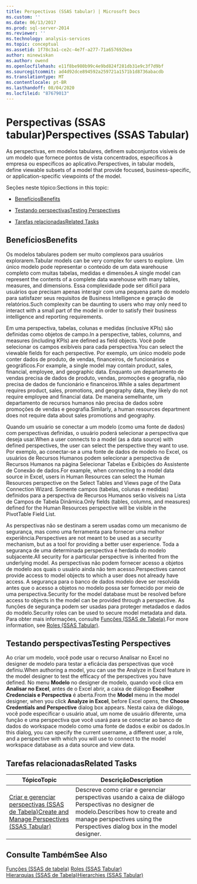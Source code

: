 ```yaml
---
title: Perspectivas (SSAS tabular) | Microsoft Docs
ms.custom: ''
ms.date: 06/13/2017
ms.prod: sql-server-2014
ms.reviewer: ''
ms.technology: analysis-services
ms.topic: conceptual
ms.assetid: 1f78c3a1-ce2c-4e7f-a277-71a657692bea
author: minewiskan
ms.author: owend
ms.openlocfilehash: e11f8be980b99c4e9bd824f281db31e9c3f7d9bf
ms.sourcegitcommit: ad4d92dce894592a259721a1571b1d8736abacdb
ms.translationtype: MT
ms.contentlocale: pt-BR
ms.lasthandoff: 08/04/2020
ms.locfileid: "87679013"
---
```

# <a name="perspectives-ssas-tabular"></a><span data-ttu-id="10e10-102">Perspectivas (SSAS tabular)</span><span class="sxs-lookup"><span data-stu-id="10e10-102">Perspectives (SSAS Tabular)</span></span>
  <span data-ttu-id="10e10-103">As perspectivas, em modelos tabulares, definem subconjuntos visíveis de um modelo que fornece pontos de vista concentrados, específicos à empresa ou específicos ao aplicativo.</span><span class="sxs-lookup"><span data-stu-id="10e10-103">Perspectives, in tabular models, define viewable subsets of a model that provide focused, business-specific, or application-specific viewpoints of the model.</span></span>  
  
 <span data-ttu-id="10e10-104">Seções neste tópico:</span><span class="sxs-lookup"><span data-stu-id="10e10-104">Sections in this topic:</span></span>  
  
-   [<span data-ttu-id="10e10-105">Benefícios</span><span class="sxs-lookup"><span data-stu-id="10e10-105">Benefits</span></span>](#bkmk_understanding)  
  
-   [<span data-ttu-id="10e10-106">Testando perspectivas</span><span class="sxs-lookup"><span data-stu-id="10e10-106">Testing Perspectives</span></span>](#bkmk_testpersp)  
  
-   [<span data-ttu-id="10e10-107">Tarefas relacionadas</span><span class="sxs-lookup"><span data-stu-id="10e10-107">Related Tasks</span></span>](#bkmk_related_tasks)  
  
##  <a name="benefits"></a><a name="bkmk_understanding"></a> <span data-ttu-id="10e10-108">Benefícios</span><span class="sxs-lookup"><span data-stu-id="10e10-108">Benefits</span></span>  
 <span data-ttu-id="10e10-109">Os modelos tabulares podem ser muito complexos para usuários explorarem.</span><span class="sxs-lookup"><span data-stu-id="10e10-109">Tabular models can be very complex for users to explore.</span></span> <span data-ttu-id="10e10-110">Um único modelo pode representar o conteúdo de um data warehouse completo com muitas tabelas, medidas e dimensões.</span><span class="sxs-lookup"><span data-stu-id="10e10-110">A single model can represent the contents of a complete data warehouse with many tables, measures, and dimensions.</span></span> <span data-ttu-id="10e10-111">Essa complexidade pode ser difícil para usuários que precisam apenas interagir com uma pequena parte do modelo para satisfazer seus requisitos de Business Intelligence e geração de relatórios.</span><span class="sxs-lookup"><span data-stu-id="10e10-111">Such complexity can be daunting to users who may only need to interact with a small part of the model in order to satisfy their business intelligence and reporting requirements.</span></span>  
  
 <span data-ttu-id="10e10-112">Em uma perspectiva, tabelas, colunas e medidas (inclusive KPIs) são definidas como objetos de campo.</span><span class="sxs-lookup"><span data-stu-id="10e10-112">In a perspective, tables, columns, and measures (including KPIs) are defined as field objects.</span></span> <span data-ttu-id="10e10-113">Você pode selecionar os campos exibíveis para cada perspectiva.</span><span class="sxs-lookup"><span data-stu-id="10e10-113">You can select the viewable fields for each perspective.</span></span> <span data-ttu-id="10e10-114">Por exemplo, um único modelo pode conter dados de produto, de vendas, financeiros, de funcionários e geográficos.</span><span class="sxs-lookup"><span data-stu-id="10e10-114">For example, a single model may contain product, sales, financial, employee, and geographic data.</span></span> <span data-ttu-id="10e10-115">Enquanto um departamento de vendas precisa de dados de produto, vendas, promoções e geografia, não precisa de dados de funcionário e financeiros.</span><span class="sxs-lookup"><span data-stu-id="10e10-115">While a sales department requires product, sales, promotions, and geography data, they likely do not require employee and financial data.</span></span> <span data-ttu-id="10e10-116">De maneira semelhante, um departamento de recursos humanos não precisa de dados sobre promoções de vendas e geografia.</span><span class="sxs-lookup"><span data-stu-id="10e10-116">Similarly, a human resources department does not require data about sales promotions and geography.</span></span>  
  
 <span data-ttu-id="10e10-117">Quando um usuário se conectar a um modelo (como uma fonte de dados) com perspectivas definidas, o usuário poderá selecionar a perspectiva que deseja usar.</span><span class="sxs-lookup"><span data-stu-id="10e10-117">When a user connects to a model (as a data source) with defined perspectives, the user can select the perspective they want to use.</span></span> <span data-ttu-id="10e10-118">Por exemplo, ao conectar-se a uma fonte de dados de modelo no Excel, os usuários de Recursos Humanos podem selecionar a perspectiva de Recursos Humanos na página Selecionar Tabelas e Exibições do Assistente de Conexão de dados.</span><span class="sxs-lookup"><span data-stu-id="10e10-118">For example, when connecting to a model data source in Excel, users in Human Resources can select the Human Resources perspective on the Select Tables and Views page of the Data Connection Wizard.</span></span> <span data-ttu-id="10e10-119">Somente campos (tabelas, colunas e medidas) definidos para a perspectiva de Recursos Humanos serão visíveis na Lista de Campos de Tabela Dinâmica.</span><span class="sxs-lookup"><span data-stu-id="10e10-119">Only fields (tables, columns, and measures) defined for the Human Resources perspective will be visible in the PivotTable Field List.</span></span>  
  
 <span data-ttu-id="10e10-120">As perspectivas não se destinam a serem usadas como um mecanismo de segurança, mas como uma ferramenta para fornecer uma melhor experiência.</span><span class="sxs-lookup"><span data-stu-id="10e10-120">Perspectives are not meant to be used as a security mechanism, but as a tool for providing a better user experience.</span></span> <span data-ttu-id="10e10-121">Toda a segurança de uma determinada perspectiva é herdada do modelo subjacente.</span><span class="sxs-lookup"><span data-stu-id="10e10-121">All security for a particular perspective is inherited from the underlying model.</span></span> <span data-ttu-id="10e10-122">As perspectivas não podem fornecer acesso a objetos de modelo aos quais o usuário ainda não tem acesso.</span><span class="sxs-lookup"><span data-stu-id="10e10-122">Perspectives cannot provide access to model objects to which a user does not already have access.</span></span> <span data-ttu-id="10e10-123">A segurança para o banco de dados modelo deve ser resolvida antes que o acesso a objetos no modelo possa ser fornecido por meio de uma perspectiva.</span><span class="sxs-lookup"><span data-stu-id="10e10-123">Security for the model database must be resolved before access to objects in the model can be provided through a perspective.</span></span> <span data-ttu-id="10e10-124">As funções de segurança podem ser usadas para proteger metadados e dados do modelo.</span><span class="sxs-lookup"><span data-stu-id="10e10-124">Security roles can be used to secure model metadata and data.</span></span> <span data-ttu-id="10e10-125">Para obter mais informações, consulte [Funções &#40;SSAS de Tabela&#41;](roles-ssas-tabular.md).</span><span class="sxs-lookup"><span data-stu-id="10e10-125">For more information, see [Roles &#40;SSAS Tabular&#41;](roles-ssas-tabular.md).</span></span>  
  
##  <a name="testing-perspectives"></a><a name="bkmk_testpersp"></a><span data-ttu-id="10e10-126">Testando perspectivas</span><span class="sxs-lookup"><span data-stu-id="10e10-126">Testing Perspectives</span></span>  
 <span data-ttu-id="10e10-127">Ao criar um modelo, você pode usar o recurso Analisar no Excel no designer de modelo para testar a eficácia das perspectivas que você definiu.</span><span class="sxs-lookup"><span data-stu-id="10e10-127">When authoring a model, you can use the Analyze in Excel feature in the model designer to test the efficacy of the perspectives you have defined.</span></span> <span data-ttu-id="10e10-128">No menu **Modelo** no designer de modelo, quando você clica em **Analisar no Excel**, antes de o Excel abrir, a caixa de diálogo **Escolher Credenciais e Perspectiva** é aberta.</span><span class="sxs-lookup"><span data-stu-id="10e10-128">From the **Model** menu in the model designer, when you click **Analyze in Excel**, before Excel opens, the **Choose Credentials and Perspective** dialog box appears.</span></span> <span data-ttu-id="10e10-129">Nesta caixa de diálogo, você pode especificar o usuário atual, um nome de usuário diferente, uma função e uma perspectiva que você usará para se conectar ao banco de dados do workspace modelo como uma fonte de dados e exibir os dados.</span><span class="sxs-lookup"><span data-stu-id="10e10-129">In this dialog, you can specify the current username, a different user, a role, and a perspective with which you will use to connect to the model workspace database as a data source and view data.</span></span>  
  
##  <a name="related-tasks"></a><a name="bkmk_related_tasks"></a> <span data-ttu-id="10e10-130">Tarefas relacionadas</span><span class="sxs-lookup"><span data-stu-id="10e10-130">Related Tasks</span></span>  
  
|<span data-ttu-id="10e10-131">Tópico</span><span class="sxs-lookup"><span data-stu-id="10e10-131">Topic</span></span>|<span data-ttu-id="10e10-132">Descrição</span><span class="sxs-lookup"><span data-stu-id="10e10-132">Description</span></span>|  
|-----------|-----------------|  
|[<span data-ttu-id="10e10-133">Criar e gerenciar perspectivas &#40;SSAS de Tabela&#41;</span><span class="sxs-lookup"><span data-stu-id="10e10-133">Create and Manage Perspectives &#40;SSAS Tabular&#41;</span></span>](perspectives-ssas-tabular.md)|<span data-ttu-id="10e10-134">Descreve como criar e gerenciar perspectivas usando a caixa de diálogo Perspectivas no designer de modelo.</span><span class="sxs-lookup"><span data-stu-id="10e10-134">Describes how to create and manage perspectives using the Perspectives dialog box in the model designer.</span></span>|  
  
## <a name="see-also"></a><span data-ttu-id="10e10-135">Consulte Também</span><span class="sxs-lookup"><span data-stu-id="10e10-135">See Also</span></span>  
 <span data-ttu-id="10e10-136">[Funções &#40;SSAS de tabela&#41;](roles-ssas-tabular.md) </span><span class="sxs-lookup"><span data-stu-id="10e10-136">[Roles &#40;SSAS Tabular&#41;](roles-ssas-tabular.md) </span></span>  
 [<span data-ttu-id="10e10-137">Hierarquias &#40;SSAS de Tabela&#41;</span><span class="sxs-lookup"><span data-stu-id="10e10-137">Hierarchies &#40;SSAS Tabular&#41;</span></span>](hierarchies-ssas-tabular.md)  
  
  
